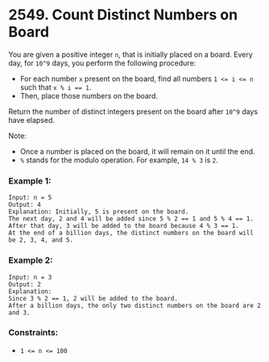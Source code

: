 # 2549. Count Distinct Numbers on Board

You are given a positive integer `n`, that is initially placed on a board. Every day, for `10^9` days, you perform the following procedure:

- For each number `x` present on the board, find all numbers `1 <= i <= n` such that `x % i == 1`.
- Then, place those numbers on the board.

Return the number of distinct integers present on the board after `10^9` days have elapsed.

Note:

- Once a number is placed on the board, it will remain on it until the end.
- `%` stands for the modulo operation. For example, `14 % 3` is `2`.

### Example 1:

```
Input: n = 5
Output: 4
Explanation: Initially, 5 is present on the board.
The next day, 2 and 4 will be added since 5 % 2 == 1 and 5 % 4 == 1.
After that day, 3 will be added to the board because 4 % 3 == 1.
At the end of a billion days, the distinct numbers on the board will be 2, 3, 4, and 5.
```

### Example 2:

```
Input: n = 3
Output: 2
Explanation:
Since 3 % 2 == 1, 2 will be added to the board.
After a billion days, the only two distinct numbers on the board are 2 and 3.
```

### Constraints:

- `1 <= n <= 100`
